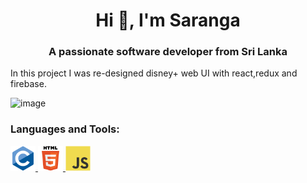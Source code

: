 <h1 align="center">Hi 👋, I'm Saranga</h1>
<h3 align="center">A passionate software developer from Sri Lanka</h3>
<p> In this project I was re-designed disney+ web UI with react,redux and firebase. </p>

![image](https://drive.google.com/file/d/11AeFIDtgi-YCU2_iNSEszYUBYJyvlqZO/view?usp=sharing)




<h3 align="left">Languages and Tools:</h3>
<p align="left"> <a href="https://www.cprogramming.com/" target="_blank" rel="noreferrer"> <img src="https://raw.githubusercontent.com/devicons/devicon/master/icons/c/c-original.svg" alt="c" width="40" height="40"/> </a> <a href="https://www.w3.org/html/" target="_blank" rel="noreferrer"> <img src="https://raw.githubusercontent.com/devicons/devicon/master/icons/html5/html5-original-wordmark.svg" alt="html5" width="40" height="40"/> </a> <a href="https://developer.mozilla.org/en-US/docs/Web/JavaScript" target="_blank" rel="noreferrer"> <img src="https://raw.githubusercontent.com/devicons/devicon/master/icons/javascript/javascript-original.svg" alt="javascript" width="40" height="40"/> </a> </p>


